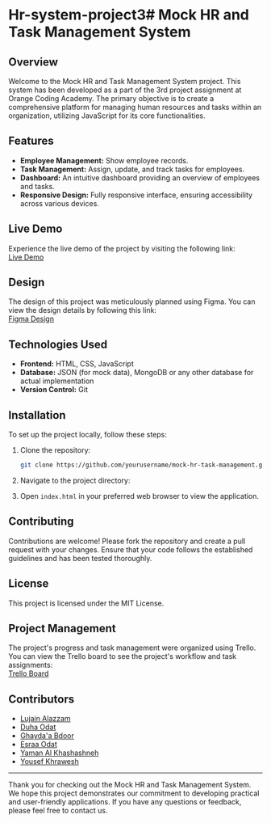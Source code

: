 # Hr-system-project3# Mock HR and Task Management System

## Overview

Welcome to the Mock HR and Task Management System project. This system has been developed as a part of the 3rd project assignment at Orange Coding Academy. The primary objective is to create a comprehensive platform for managing human resources and tasks within an organization, utilizing JavaScript for its core functionalities.

## Features

- **Employee Management:** Show employee records.
- **Task Management:** Assign, update, and track tasks for employees.
- **Dashboard:** An intuitive dashboard providing an overview of employees and tasks.
- **Responsive Design:** Fully responsive interface, ensuring accessibility across various devices.

## Live Demo

Experience the live demo of the project by visiting the following link:  
[Live Demo](https://beautiful-biscuit-d7c023.netlify.app)

## Design

The design of this project was meticulously planned using Figma. You can view the design details by following this link:  
[Figma Design](https://www.figma.com/design/siZmr6QD9C103MN7OX2Cv1/Project-3?node-id=0-1&t=AEqigHZCR48wNcXX-0)

## Technologies Used

- **Frontend:** HTML, CSS, JavaScript
- **Database:** JSON (for mock data), MongoDB or any other database for actual implementation
- **Version Control:** Git

## Installation

To set up the project locally, follow these steps:

1. Clone the repository:
    ```bash
    git clone https://github.com/yourusername/mock-hr-task-management.git
    ```
2. Navigate to the project directory:

3. Open `index.html` in your preferred web browser to view the application.

## Contributing

Contributions are welcome! Please fork the repository and create a pull request with your changes. Ensure that your code follows the established guidelines and has been tested thoroughly.

## License

This project is licensed under the MIT License.

## Project Management

The project's progress and task management were organized using Trello. You can view the Trello board to see the project's workflow and task assignments:  
[Trello Board](https://trello.com/b/Hth8rRZd/project3)

## Contributors

- [Lujain Alazzam](https://github.com/lujain988)
- [Duha Odat](https://github.com/DuhaOdat)
- [Ghayda'a Bdoor](https://github.com/ghaydaabdoor)
- [Esraa Odat](https://github.com/EsraaOdat)
- [Yaman Al Khashashneh](https://github.com/ymankh)
- [Yousef Khrawesh](https://github.com/yousef07791966)
---

Thank you for checking out the Mock HR and Task Management System. We hope this project demonstrates our commitment to developing practical and user-friendly applications. If you have any questions or feedback, please feel free to contact us.